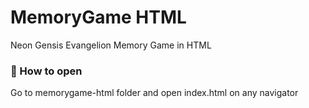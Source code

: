 # MemoryGame HTML

Neon Gensis Evangelion Memory Game in HTML

### 🎲 How to open
Go to memorygame-html folder and open index.html on any navigator

